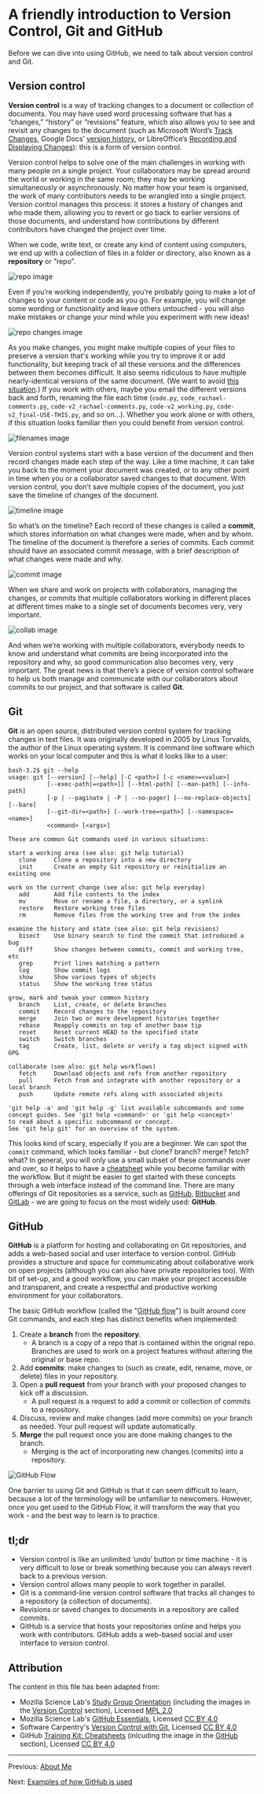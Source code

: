 # A friendly introduction to Version Control, Git and GitHub

Before we can dive into using GitHub, we need to talk about version control and Git.

## Version control

**Version control** is a way of tracking changes to a document or collection of documents. You may have used word processing software that has a “changes,” “history” or “revisions” feature, which also allows you to see and revisit any changes to the document (such as Microsoft Word’s [Track Changes](https://support.office.com/en-us/article/Track-changes-in-Word-197ba630-0f5f-4a8e-9a77-3712475e806a), Google Docs’ [version history](https://support.google.com/docs/answer/190843?hl=en), or LibreOffice’s [Recording and Displaying Changes](https://help.libreoffice.org/Common/Recording_and_Displaying_Changes)): this is a form of version control. 

Version control helps to solve one of the main challenges in working with many people on a single project. Your collaborators may be spread around the world or working in the same room; they may be working simultaneously or asynchronously. No matter how your team is organised, the work of many contributors needs to be wrangled into a single project. Version control manages this process: it stores a history of changes and who made them, allowing you to revert or go back to earlier versions of those documents, and understand how contributions by different contributors have changed the project over time.  

When we code, write text, or create any kind of content using computers, we end up with a collection of files in a folder or directory, also known as a **repository** or “repo”.

![repo image](https://raw.githubusercontent.com/mozillascience/study-group-onboarding/master/images/gh04.png)

Even if you’re working independently, you’re probably going to make a lot of changes to your content or code as you go. For example, you will change some wording or functionality and leave others untouched - you will also make mistakes or change your mind while you experiment with new ideas!

![repo changes image](https://raw.githubusercontent.com/mozillascience/study-group-onboarding/master/images/gh05.png)

As you make changes, you might make multiple copies of your files to preserve a version that's working while you try to improve it or add functionality, but keeping track of all these versions and the differences between them becomes difficult. It also seems ridiculous to have multiple nearly-identical versions of the same document. (We want to avoid [this situation](http://phdcomics.com/comics/archive.php?comicid=1531).) If you work with others, maybe you email the different versions back and forth, renaming the file each time (`code.py`, `code_rachael-comments.py`, `code-v2_rachael-comments.py`, `code-v2_working.py`, `code-v2_final-USE-THIS.py`, and so on...). Whether you work alone or with others, if this situation looks familiar then you could benefit from version control. 

![filenames image](https://raw.githubusercontent.com/mozillascience/study-group-onboarding/master/images/gh06.png)

Version control systems start with a base version of the document and then record changes made each step of the way. Like a time machine, it can take you back to the moment your document was created, or to any other point in time when you or a collaborator saved changes to that document. With version control, you don’t save multiple copies of the document, you just save the timeline of changes of the document.

![timeline image](https://raw.githubusercontent.com/mozillascience/study-group-onboarding/master/images/gh07.png)

So what’s on the timeline? Each record of these changes is called a **commit**, which stores information on what changes were made, when and by whom. The timeline of the document is therefore a series of commits. Each commit should have an associated commit message, with a brief description of what changes were made and why.

![commit image](https://raw.githubusercontent.com/mozillascience/study-group-onboarding/master/images/gh08.png)

When we share and work on projects with collaborators, managing the changes, or commits that multiple collaborators working in different places at different times make to a single set of documents becomes very, very important. 

![collab image](https://raw.githubusercontent.com/mozillascience/study-group-onboarding/master/images/gh09.png)

And when we’re working with multiple collaborators, everybody needs to know and understand what commits are being incorporated into the repository and why, so good communication also becomes very, very important. The great news is that there’s a piece of version control software to help us both manage and communicate with our collaborators about commits to our project, and that software is called **Git**.


## Git

**Git** is an open source, distributed version control system for tracking changes in text files. It was originally developed in 2005 by Linus Torvalds, the author of the Linux operating system. It is command line software which works on your local computer and this is what it looks like to a user: 

```
bash-3.2$ git --help
usage: git [--version] [--help] [-C <path>] [-c <name>=<value>]
           [--exec-path[=<path>]] [--html-path] [--man-path] [--info-path]
           [-p | --paginate | -P | --no-pager] [--no-replace-objects] [--bare]
           [--git-dir=<path>] [--work-tree=<path>] [--namespace=<name>]
           <command> [<args>]

These are common Git commands used in various situations:

start a working area (see also: git help tutorial)
   clone     Clone a repository into a new directory
   init      Create an empty Git repository or reinitialize an existing one

work on the current change (see also: git help everyday)
   add       Add file contents to the index
   mv        Move or rename a file, a directory, or a symlink
   restore   Restore working tree files
   rm        Remove files from the working tree and from the index

examine the history and state (see also: git help revisions)
   bisect    Use binary search to find the commit that introduced a bug
   diff      Show changes between commits, commit and working tree, etc
   grep      Print lines matching a pattern
   log       Show commit logs
   show      Show various types of objects
   status    Show the working tree status

grow, mark and tweak your common history
   branch    List, create, or delete branches
   commit    Record changes to the repository
   merge     Join two or more development histories together
   rebase    Reapply commits on top of another base tip
   reset     Reset current HEAD to the specified state
   switch    Switch branches
   tag       Create, list, delete or verify a tag object signed with GPG

collaborate (see also: git help workflows)
   fetch     Download objects and refs from another repository
   pull      Fetch from and integrate with another repository or a local branch
   push      Update remote refs along with associated objects

'git help -a' and 'git help -g' list available subcommands and some
concept guides. See 'git help <command>' or 'git help <concept>'
to read about a specific subcommand or concept.
See 'git help git' for an overview of the system.
```

This looks kind of scary, especially if you are a beginner. We can spot the `commit` command, which looks familiar - but clone? branch? merge? fetch? what? In general, you will only use a small subset of these commands over and over, so it helps to have a [cheatsheet](https://github.github.com/training-kit/) while you become familiar with the workflow. But it might be easier to get started with these concepts through a web interface instead of the command line. There are many offerings of Git repositories as a service, such as [GitHub](https://github.com/), [Bitbucket](https://bitbucket.org/) and [GitLab](https://about.gitlab.com/) - we are going to focus on the most widely used: **GitHub**. 


## GitHub

**GitHub** is a platform for hosting and collaborating on Git repositories, and adds a web-based social and user interface to version control. GitHub provides a structure and space for communicating about collaborative work on open projects (although you can also have private repositories too). With bit of set-up, and a good workflow, you can make your project accessible and transparent, and create a respectful and productive working environment for your collaborators.

The basic GitHub workflow (called the "[GitHub flow](https://help.github.com/en/github/collaborating-with-issues-and-pull-requests/github-flow)") is built around core Git commands, and each step has distinct benefits when implemented:

1. Create a **branch** from the **repository**.
   - A branch is a copy of a repo that is contained within the orignal repo. Branches are used to work on a project features without altering the original or base repo. 
2. Add **commits**: make changes to (such as create, edit, rename, move, or delete) files in your repository.
3. Open a **pull request** from your branch with your proposed changes to kick off a discussion.
   - A pull request is a request to add a commit or collection of commits to a repository. 
4. Discuss, review and make changes (add more commits) on your branch as needed. Your pull request will update automatically.
5. **Merge** the pull request once you are done making changes to the branch.
   - Merging is the act of incorporating new changes (commits) into a repository.

![GitHub Flow](assets/GitHubFlow.png)

One barrier to using Git and GitHub is that it can seem difficult to learn, because a lot of the terminology will be unfamiliar to newcomers. However, once you get used to the GitHub Flow, it will transform the way that you work - and the best way to learn is to practice. 


## tl;dr

- Version control is like an unlimited ‘undo’ button or time machine - it is very difficult to lose or break something because you can always revert back to a previous version.
- Version control allows many people to work together in parallel.
- Git is a command-line version control software that tracks all changes to a repository (a collection of documents).
- Revisions or saved changes to documents in a repository are called commits. 
- GitHub is a service that hosts your repositories online and helps you work with contributors. GitHub adds a web-based social and user interface to version control. 


## Attribution

The content in this file has been adapted from:
* Mozilla Science Lab's [Study Group Orientation](https://mozillascience.github.io/study-group-orientation/) (including the images in the [Version Control](#version-control) section), Licensed [MPL 2.0](https://www.mozilla.org/en-US/MPL/2.0/)
* Mozilla Science Lab's [GitHub Essentials](http://joeyklee.github.io/friendly-github-intro/guides/github-essentials/#introduction), Licensed [CC BY 4.0](https://creativecommons.org/licenses/by/4.0/)
* Software Carpentry's [Version Control with Git](http://swcarpentry.github.io/git-novice/), Licensed [CC BY 4.0](https://creativecommons.org/licenses/by/4.0/)
* GitHub [Training Kit: Cheatsheets](https://github.github.com/training-kit/) (inlcuding the image in the [GitHub](#github) section), Licensed [CC BY 4.0](https://creativecommons.org/licenses/by/4.0/)

---

Previous: [About Me](01_AboutMe.md)

Next: [Examples of how GitHub is used](03_GitHubExamples.md)
